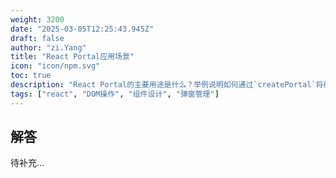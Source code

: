 ```yaml
---
weight: 3200
date: "2025-03-05T12:25:43.945Z"
draft: false
author: "zi.Yang"
title: "React Portal应用场景"
icon: "icon/npm.svg"
toc: true
description: "React Portal的主要用途是什么？举例说明如何通过`createPortal`将组件渲染到DOM树外（如全局弹窗Modal），并解释其与普通子组件渲染的差异？"
tags: ["react", "DOM操作", "组件设计", "弹窗管理"]
---
```


## 解答

待补充...
